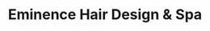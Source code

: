 ---
title: "Eminence Hair Design & Spa"
url: /sebastian/eminence-hair-design-and-spa/
shop: hairdresser
---